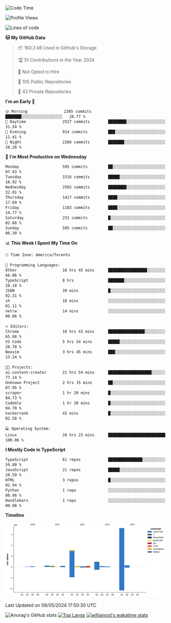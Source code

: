 <!--START_SECTION:waka-->
![Code Time](http://img.shields.io/badge/Code%20Time-1%2C517%20hrs%2028%20mins-blue)

![Profile Views](http://img.shields.io/badge/Profile%20Views-0-blue)

![Lines of code](https://img.shields.io/badge/From%20Hello%20World%20I%27ve%20Written-6.5%20million%20lines%20of%20code-blue)

**🐱 My GitHub Data** 

> 📦 160.3 kB Used in GitHub's Storage 
 > 
> 🏆 51 Contributions in the Year 2024
 > 
> 🚫 Not Opted to Hire
 > 
> 📜 105 Public Repositories 
 > 
> 🔑 43 Private Repositories 
 > 
**I'm an Early 🐤** 

```text
🌞 Morning                2305 commits        ███████░░░░░░░░░░░░░░░░░░   28.77 % 
🌆 Daytime                2527 commits        ████████░░░░░░░░░░░░░░░░░   31.54 % 
🌃 Evening                914 commits         ███░░░░░░░░░░░░░░░░░░░░░░   11.41 % 
🌙 Night                  2266 commits        ███████░░░░░░░░░░░░░░░░░░   28.28 % 
```
📅 **I'm Most Productive on Wednesday** 

```text
Monday                   595 commits         ██░░░░░░░░░░░░░░░░░░░░░░░   07.43 % 
Tuesday                  1516 commits        █████░░░░░░░░░░░░░░░░░░░░   18.92 % 
Wednesday                2565 commits        ████████░░░░░░░░░░░░░░░░░   32.01 % 
Thursday                 1417 commits        ████░░░░░░░░░░░░░░░░░░░░░   17.69 % 
Friday                   1183 commits        ████░░░░░░░░░░░░░░░░░░░░░   14.77 % 
Saturday                 231 commits         █░░░░░░░░░░░░░░░░░░░░░░░░   02.88 % 
Sunday                   505 commits         ██░░░░░░░░░░░░░░░░░░░░░░░   06.30 % 
```


📊 **This Week I Spent My Time On** 

```text
🕑︎ Time Zone: America/Toronto

💬 Programming Languages: 
Other                    18 hrs 45 mins      █████████████████░░░░░░░░   66.06 % 
TypeScript               8 hrs               ███████░░░░░░░░░░░░░░░░░░   28.18 % 
JSON                     39 mins             █░░░░░░░░░░░░░░░░░░░░░░░░   02.31 % 
sh                       18 mins             ░░░░░░░░░░░░░░░░░░░░░░░░░   01.11 % 
netrw                    14 mins             ░░░░░░░░░░░░░░░░░░░░░░░░░   00.86 % 

🔥 Editors: 
Chrome                   18 hrs 43 mins      ████████████████░░░░░░░░░   65.98 % 
VS Code                  5 hrs 54 mins       █████░░░░░░░░░░░░░░░░░░░░   20.78 % 
Neovim                   3 hrs 45 mins       ███░░░░░░░░░░░░░░░░░░░░░░   13.24 % 

🐱‍💻 Projects: 
ai-content-creator       21 hrs 54 mins      ███████████████████░░░░░░   77.14 % 
Unknown Project          2 hrs 15 mins       ██░░░░░░░░░░░░░░░░░░░░░░░   07.95 % 
scraper                  1 hr 20 mins        █░░░░░░░░░░░░░░░░░░░░░░░░   04.73 % 
CodeGlo                  1 hr 20 mins        █░░░░░░░░░░░░░░░░░░░░░░░░   04.70 % 
hackerrank               43 mins             █░░░░░░░░░░░░░░░░░░░░░░░░   02.58 % 

💻 Operating System: 
Linux                    28 hrs 23 mins      █████████████████████████   100.00 % 
```

**I Mostly Code in TypeScript** 

```text
TypeScript               61 repos            ███████████████░░░░░░░░░░   59.80 % 
JavaScript               21 repos            █████░░░░░░░░░░░░░░░░░░░░   20.59 % 
HTML                     3 repos             █░░░░░░░░░░░░░░░░░░░░░░░░   02.94 % 
Python                   1 repo              ░░░░░░░░░░░░░░░░░░░░░░░░░   00.98 % 
Handlebars               1 repo              ░░░░░░░░░░░░░░░░░░░░░░░░░   00.98 % 
```



**Timeline**

![Lines of Code chart](https://raw.githubusercontent.com/wise-introvert/wise-introvert/master/assets/bar_graph.png)


 Last Updated on 06/05/2024 17:50:30 UTC
<!--END_SECTION:waka-->

![Anurag's GitHub stats](https://github-readme-stats.vercel.app/api?username=wise-introvert&count_private=true&show_icons=true)
[![Top Langs](https://github-readme-stats.vercel.app/api/top-langs/?username=wise-introvert&langs_count=10)](https://github.com/anuraghazra/github-readme-stats)
[![willianrod's wakatime stats](https://github-readme-stats.vercel.app/api/wakatime?username=wiseintrovert)](https://github.com/anuraghazra/github-readme-stats)
